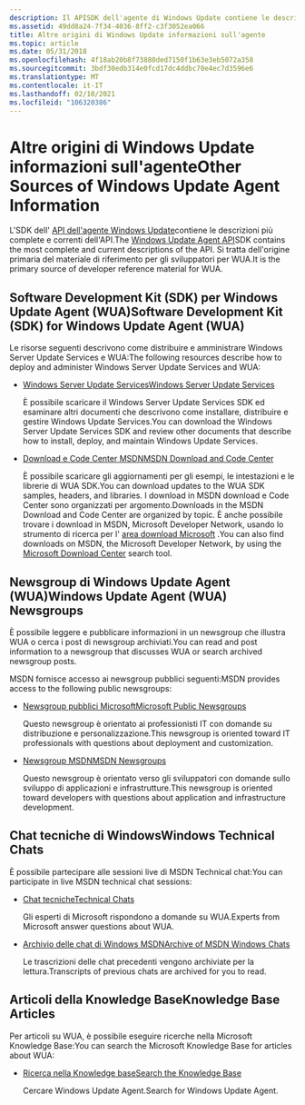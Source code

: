 ```yaml
---
description: Il APISDK dell'agente di Windows Update contiene le descrizioni più complete e correnti dell'API. Si tratta dell'origine primaria del materiale di riferimento per gli sviluppatori per WUA.
ms.assetid: 49dd8a24-7f34-4036-8ff2-c3f3052ea066
title: Altre origini di Windows Update informazioni sull'agente
ms.topic: article
ms.date: 05/31/2018
ms.openlocfilehash: 4f18ab20b8f73880ded7150f1b63e3eb5072a358
ms.sourcegitcommit: 3bdf30edb314e0fcd17dc4ddbc70e4ec7d3596e6
ms.translationtype: MT
ms.contentlocale: it-IT
ms.lasthandoff: 02/10/2021
ms.locfileid: "106320386"
---
```

# <a name="other-sources-of-windows-update-agent-information"></a><span data-ttu-id="954ed-104">Altre origini di Windows Update informazioni sull'agente</span><span class="sxs-lookup"><span data-stu-id="954ed-104">Other Sources of Windows Update Agent Information</span></span>

<span data-ttu-id="954ed-105">L'SDK dell' [API dell'agente Windows Update](portal-client.md)contiene le descrizioni più complete e correnti dell'API.</span><span class="sxs-lookup"><span data-stu-id="954ed-105">The [Windows Update Agent API](portal-client.md)SDK contains the most complete and current descriptions of the API.</span></span> <span data-ttu-id="954ed-106">Si tratta dell'origine primaria del materiale di riferimento per gli sviluppatori per WUA.</span><span class="sxs-lookup"><span data-stu-id="954ed-106">It is the primary source of developer reference material for WUA.</span></span>

## <a name="software-development-kit-sdk-for-windows-update-agent-wua"></a><span data-ttu-id="954ed-107">Software Development Kit (SDK) per Windows Update Agent (WUA)</span><span class="sxs-lookup"><span data-stu-id="954ed-107">Software Development Kit (SDK) for Windows Update Agent (WUA)</span></span>

<span data-ttu-id="954ed-108">Le risorse seguenti descrivono come distribuire e amministrare Windows Server Update Services e WUA:</span><span class="sxs-lookup"><span data-stu-id="954ed-108">The following resources describe how to deploy and administer Windows Server Update Services and WUA:</span></span>

-   [<span data-ttu-id="954ed-109">Windows Server Update Services</span><span class="sxs-lookup"><span data-stu-id="954ed-109">Windows Server Update Services</span></span>](/documentation/)

    <span data-ttu-id="954ed-110">È possibile scaricare il Windows Server Update Services SDK ed esaminare altri documenti che descrivono come installare, distribuire e gestire Windows Update Services.</span><span class="sxs-lookup"><span data-stu-id="954ed-110">You can download the Windows Server Update Services SDK and review other documents that describe how to install, deploy, and maintain Windows Update Services.</span></span>

-   [<span data-ttu-id="954ed-111">Download e Code Center MSDN</span><span class="sxs-lookup"><span data-stu-id="954ed-111">MSDN Download and Code Center</span></span>](/powerapps/developer/common-data-service/org-service/subscribe-sdk-assembly-updates-using-nuget)

    <span data-ttu-id="954ed-112">È possibile scaricare gli aggiornamenti per gli esempi, le intestazioni e le librerie di WUA SDK.</span><span class="sxs-lookup"><span data-stu-id="954ed-112">You can download updates to the WUA SDK samples, headers, and libraries.</span></span> <span data-ttu-id="954ed-113">I download in MSDN download e Code Center sono organizzati per argomento.</span><span class="sxs-lookup"><span data-stu-id="954ed-113">Downloads in the MSDN Download and Code Center are organized by topic.</span></span> <span data-ttu-id="954ed-114">È anche possibile trovare i download in MSDN, Microsoft Developer Network, usando lo strumento di ricerca per l' [area download Microsoft](https://go.microsoft.com/fwlink/p/?linkid=83468) .</span><span class="sxs-lookup"><span data-stu-id="954ed-114">You can also find downloads on MSDN, the Microsoft Developer Network, by using the [Microsoft Download Center](https://go.microsoft.com/fwlink/p/?linkid=83468) search tool.</span></span>

## <a name="windows-update-agent-wua-newsgroups"></a><span data-ttu-id="954ed-115">Newsgroup di Windows Update Agent (WUA)</span><span class="sxs-lookup"><span data-stu-id="954ed-115">Windows Update Agent (WUA) Newsgroups</span></span>

<span data-ttu-id="954ed-116">È possibile leggere e pubblicare informazioni in un newsgroup che illustra WUA o cerca i post di newsgroup archiviati.</span><span class="sxs-lookup"><span data-stu-id="954ed-116">You can read and post information to a newsgroup that discusses WUA or search archived newsgroup posts.</span></span>

<span data-ttu-id="954ed-117">MSDN fornisce accesso ai newsgroup pubblici seguenti:</span><span class="sxs-lookup"><span data-stu-id="954ed-117">MSDN provides access to the following public newsgroups:</span></span>

-   [<span data-ttu-id="954ed-118">Newsgroup pubblici Microsoft</span><span class="sxs-lookup"><span data-stu-id="954ed-118">Microsoft Public Newsgroups</span></span>](https://go.microsoft.com/fwlink/p/?linkid=84395)

    <span data-ttu-id="954ed-119">Questo newsgroup è orientato ai professionisti IT con domande su distribuzione e personalizzazione.</span><span class="sxs-lookup"><span data-stu-id="954ed-119">This newsgroup is oriented toward IT professionals with questions about deployment and customization.</span></span>

-   [<span data-ttu-id="954ed-120">Newsgroup MSDN</span><span class="sxs-lookup"><span data-stu-id="954ed-120">MSDN Newsgroups</span></span>](https://go.microsoft.com/fwlink/p/?linkid=83943)

    <span data-ttu-id="954ed-121">Questo newsgroup è orientato verso gli sviluppatori con domande sullo sviluppo di applicazioni e infrastrutture.</span><span class="sxs-lookup"><span data-stu-id="954ed-121">This newsgroup is oriented toward developers with questions about application and infrastructure development.</span></span>

## <a name="windows-technical-chats"></a><span data-ttu-id="954ed-122">Chat tecniche di Windows</span><span class="sxs-lookup"><span data-stu-id="954ed-122">Windows Technical Chats</span></span>

<span data-ttu-id="954ed-123">È possibile partecipare alle sessioni live di MSDN Technical chat:</span><span class="sxs-lookup"><span data-stu-id="954ed-123">You can participate in live MSDN technical chat sessions:</span></span>

-   [<span data-ttu-id="954ed-124">Chat tecniche</span><span class="sxs-lookup"><span data-stu-id="954ed-124">Technical Chats</span></span>](https://go.microsoft.com/fwlink/p/?linkid=83854)

    <span data-ttu-id="954ed-125">Gli esperti di Microsoft rispondono a domande su WUA.</span><span class="sxs-lookup"><span data-stu-id="954ed-125">Experts from Microsoft answer questions about WUA.</span></span>

<!-- -->

-   [<span data-ttu-id="954ed-126">Archivio delle chat di Windows MSDN</span><span class="sxs-lookup"><span data-stu-id="954ed-126">Archive of MSDN Windows Chats</span></span>](https://go.microsoft.com/fwlink/p/?linkid=84300)

    <span data-ttu-id="954ed-127">Le trascrizioni delle chat precedenti vengono archiviate per la lettura.</span><span class="sxs-lookup"><span data-stu-id="954ed-127">Transcripts of previous chats are archived for you to read.</span></span>

## <a name="knowledge-base-articles"></a><span data-ttu-id="954ed-128">Articoli della Knowledge Base</span><span class="sxs-lookup"><span data-stu-id="954ed-128">Knowledge Base Articles</span></span>

<span data-ttu-id="954ed-129">Per articoli su WUA, è possibile eseguire ricerche nella Microsoft Knowledge Base:</span><span class="sxs-lookup"><span data-stu-id="954ed-129">You can search the Microsoft Knowledge Base for articles about WUA:</span></span>

-   [<span data-ttu-id="954ed-130">Ricerca nella Knowledge base</span><span class="sxs-lookup"><span data-stu-id="954ed-130">Search the Knowledge Base</span></span>](https://go.microsoft.com/fwlink/p/?linkid=83983)

    <span data-ttu-id="954ed-131">Cercare Windows Update Agent.</span><span class="sxs-lookup"><span data-stu-id="954ed-131">Search for Windows Update Agent.</span></span>

 

 